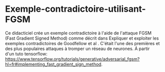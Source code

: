 # Exemple-contradictoire-utilisant-FGSM
Ce didacticiel crée un exemple contradictoire à l'aide de l'attaque FGSM (Fast Gradient Signed Method) comme décrit dans Expliquer et exploiter les exemples contradictoires de Goodfellow et al . C'était l'une des premières et des plus populaires attaques à tromper un réseau de neurones. Á partir d'un tuto tensorflow: https://www.tensorflow.org/tutorials/generative/adversarial_fgsm?hl=fr#implementing_fast_gradient_sign_method.
